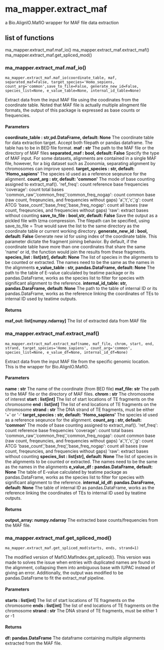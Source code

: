 # ma_mapper.extract_maf
a Bio.AlignIO.MafIO wrapper for MAF file data extraction
## list of functions
ma_mapper.extract_maf.maf_io()
ma_mapper.extract_maf.extract_maf()
ma_mapper.extract_maf.get_spliced_mod()

### ma_mapper.extract_maf.maf_io()

`ma_mapper.extract_maf.maf_io(coordinate_table, maf, separated_maf=False, target_species='Homo_sepiens, count_arg='common',save_to_file=False, generate_new_id=False, species_list=None, e_value_table=None, internal_id_table=None)`

Extract data from the input MAF file using the coodinates from the coordinate table. Noted that MAF file is actually multiple alingment file formats, the output of this package is expressed as base counts or frequencies.

#### Parameters
**coordinate_table : str,pd.DataFrame, default: None**
The coordinate table for data extraction target. Accept both filepath or pandas dataframe. The table has to be in BED file format.
**maf : str**
The path to the MAF file or the directory of MAF files
**separated_maf : bool, default: False**
Specify the type of MAF input. For some datasets, alignments are contained in a single MAF file, however, for a big dataset such as Zoonomia, separating alignment by chromosomes can improve speed.
**target_species : str, default: 'Homo_sapiens'**
The species id used as a reference seqeunce for the alignment.
**count_arg : str, default: 'common'**
The mode of base counting assigned to extract_maf(). 
'ref_freq': count reference base frequencies
'coverage': count total bases
'common_raw','common_freq','common_freq_nogap': count common base (raw count, freqeuncies, and frequencies without gaps)
'a','t','c','g': count ATCG
'base_count','base_freq','base_freq_nogap': count all bases (raw count, freqeuncies, and frequencies without gaps)
'raw': extract bases without counting 
**save_to_file : bool,str, default: False**
Save the output as a pickled file with lzma compression. The filepath can be specified, using save_to_file = True would save the list to the same directory as the coordinate table or current working directory.
**generate_new_id : bool, default: False**
Generate new id for using index of the coordinate table. This parameter dictate the fragment joining behavior. By default, if the coordinate table have more than one coordinates that share the same 'name' or id, the function would join the results from these fragments.
**species_list : list[str], default: None**
The list of species in the alignments to be counted or extracted. The names need to be the same as the names in the alignments
**e_value_table : str, pandas.DataFrame, default: None**
The path to the table of E-value calculated by teatime package or its pandas.DataFrame, works as the species list to filter for species with significant alignment to the reference.
**internal_id_table: str, pandas.DaraFrame, default: None**
The path to the table of internal ID or its pandas.DataFrame, works as the reference linking the coordinates of TEs to internal ID used by teatime outputs.

#### Returns
**maf_out: list[numpy.ndarray]**
The list of extracted data from MAF file

### ma_mapper.extract_maf.extract_maf()

`ma_mapper.extract_maf.extract_maf(name, maf_file, chrom, start, end, strand, target_species='Homo_sapiens', count_arg='common', species_list=None, e_value_df=None, internal_id_df=None)`

Extract data from the input MAF file from the specific genomic location. This is the wrapper for Bio.AlignIO.MafIO.

#### Parameters
**name : str**
The name of the coordinate (from BED file)
**maf_file: str**
The path to the MAF file or the directory of MAF files.
**chrom : str**
The chromosome of interest
**start : list[int]**
The list of start locations of TE fragments on the chromosome
**end : list[int]**
The list of end locations of TE fragments on the chromosome
**strand : str**
The DNA strand of TE fragments, must be either '+' or '-'
**target_species : str, default: 'Homo_sapiens'**
The species id used as a reference seqeunce for the alignment.
**count_arg : str, default: 'common'**
The mode of base counting assigned to extract_maf(). 
'ref_freq': count reference base frequencies
'coverage': count total bases
'common_raw','common_freq','common_freq_nogap': count common base (raw count, freqeuncies, and frequencies without gaps)
'a','t','c','g': count ATCG
'base_count','base_freq','base_freq_nogap': count all bases (raw count, freqeuncies, and frequencies without gaps)
'raw': extract bases without counting 
**species_list : list[str], default: None**
The list of species in the alignments to be counted or extracted. The names need to be the same as the names in the alignments
**e_value_df : pandas.DataFrame, default: None**
The table of E-value calculated by teatime package as pandas.DataFrame, works as the species list to filter for species with significant alignment to the reference.
**internal_id_df: pandas.DaraFrame, default: None**
The table of internal ID as pandas.DataFrame, works as the reference linking the coordinates of TEs to internal ID used by teatime outputs.

#### Returns
**output_array: numpy.ndarray**
The extracted base counts/frequencies from the MAF file.

### ma_mapper.extract_maf.get_spliced_mod()

`ma_mapper.extract_maf.get_spliced_mod(starts, ends, strand=1)`

The modified version of MafIO.MafIndex.get_spliced(). This version was made to solves the issue when entries with duplicated names are found in the alignment, collapsing them into ambiguous base with IUPAC instead of giving an error. Additionally, the output was modified to be pandas.DataFrame to fit the extract_maf pipeline.

#### Parameters
**starts : list[int]**
The list of start locations of TE fragments on the chromosome
**ends : list[int]**
The list of end locations of TE fragments on the chromosome
**strand : str**
The DNA strand of TE fragments, must be either 1 or -1

#### Returns
**df: pandas.DataFrame**
The dataframe containing multiple alignments extracted from the MAF file. 